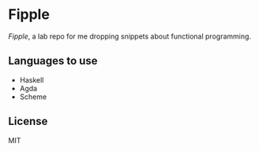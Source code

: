 # Fipple

*Fipple*, a lab repo for me dropping snippets about functional programming.

## Languages to use

* Haskell
* Agda
* Scheme

## License

MIT
